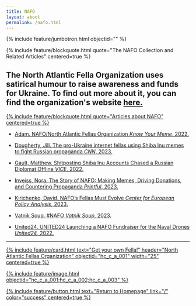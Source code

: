 ```yaml
---
title: NAFO
layout: about
permalink: /nafo.html
---
```

{% include feature/jumbotron.html objectid="" %}

{% include feature/blockquote.html quote="The NAFO Collection and Related Articles" centered=true %}

The North Atlantic Fella Organization uses satirical humour to raise awareness 
and funds for Ukraine. To find out more about it, you can find the organization's 
website <a href="https://nafo-ofan.org/en-ca">here.
---

{% include feature/blockquote.html quote="Articles about NAFO" centered=true %}

- Adam. <a href="https://knowyourmeme.com/memes/cultures/nafo-north-atlantic-fella-organization"> NAFO/North Atlantic Fellas Organization *Know Your Meme*, 2022.

- Dougherty, Jill. <a href=https://www.cnn.com/2023/07/11/europe/ukraine-nafo-russian-trolls-intl/index.html> The pro-Ukraine internet fellas using Shiba Inu memes to fight Russian propaganda 
*CNN*, 2023.

- Gault, Matthew.<a href="https://www.vice.com/en/article/shitposting-shiba-inu-accounts-chased-a-russian-diplomat-offline/"> Shitposting Shiba Inu Accounts Chased a Russian Diplomat Offline
*VICE*, 2022.

- Inveiss, Nora. <a href="https://www.printful.com/ca/blog/nafo-interview"> The Story of NAFO: Making Memes, Driving Donations, and Countering Propaganda *Printful*, 2023.

- Kirichenko, David. <a href="https://cepa.org/article/nafos-fellas-must-evolve/"> NAFO’s Fellas Must Evolve 
*Center for European Policy Analysis*, 2023.

- Vatnik Soup. <a href="https://vatniksoup.com/en/soups/205/"> #NAFO *Vatnik Soup*, 2023.

- United24. <a href="https://u24.gov.ua/news/nafo"> UNITED24 Launching a NAFO Fundraiser for the Naval Drones *United24*, 2022.

***


{% include feature/card.html text="Get your own Fella!" header="North Atlantic Fellas Organization" objectid="hc_c_a_001" width="25" centered=true %}


{% include feature/image.html objectid="hc_c_a_001;hc_c_a_002;hc_c_a_003" %}



{% include feature/button.html text="Return to Homepage" link="/" color="success" centered=true %}